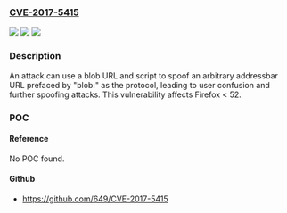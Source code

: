 ### [CVE-2017-5415](https://cve.mitre.org/cgi-bin/cvename.cgi?name=CVE-2017-5415)
![](https://img.shields.io/static/v1?label=Product&message=Firefox&color=blue)
![](https://img.shields.io/static/v1?label=Version&message=%3C%2052%20&color=brighgreen)
![](https://img.shields.io/static/v1?label=Vulnerability&message=Addressbar%20spoofing%20through%20blob%20URL&color=brighgreen)

### Description

An attack can use a blob URL and script to spoof an arbitrary addressbar URL prefaced by "blob:" as the protocol, leading to user confusion and further spoofing attacks. This vulnerability affects Firefox < 52.

### POC

#### Reference
No POC found.

#### Github
- https://github.com/649/CVE-2017-5415

